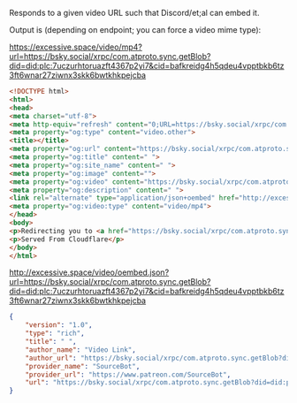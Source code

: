 Responds to a given video URL such that Discord/et;al can embed it.

Output is (depending on endpoint; you can force a video mime type):


https://excessive.space/video/mp4?url=https://bsky.social/xrpc/com.atproto.sync.getBlob?did=did:plc:7uczurhtoruazft4367p2yi7&cid=bafkreidg4h5qdeu4vpptbkb6tz3ft6wnar27ziwnx3skk6bwtkhkpejcba
```html
<!DOCTYPE html>
<html>
<head>
<meta charset="utf-8">
<meta http-equiv="refresh" content="0;URL=https://bsky.social/xrpc/com.atproto.sync.getBlob?did=did:plc:7uczurhtoruazft4367p2yi7&cid=bafkreidg4h5qdeu4vpptbkb6tz3ft6wnar27ziwnx3skk6bwtkhkpejcba">
<meta property="og:type" content="video.other">
<title></title>
<meta property="og:url" content="https://bsky.social/xrpc/com.atproto.sync.getBlob?did=did:plc:7uczurhtoruazft4367p2yi7&cid=bafkreidg4h5qdeu4vpptbkb6tz3ft6wnar27ziwnx3skk6bwtkhkpejcba">
<meta property="og:title" content=" ">
<meta property="og:site_name" content=" ">
<meta property="og:image" content="">
<meta property="og:video" content="https://bsky.social/xrpc/com.atproto.sync.getBlob?did=did:plc:7uczurhtoruazft4367p2yi7&cid=bafkreidg4h5qdeu4vpptbkb6tz3ft6wnar27ziwnx3skk6bwtkhkpejcba">
<meta property="og:description" content=" ">
<link rel="alternate" type="application/json+oembed" href="http://excessive.space/video/oembed.json?url=https://bsky.social/xrpc/com.atproto.sync.getBlob?did=did:plc:7uczurhtoruazft4367p2yi7&cid=bafkreidg4h5qdeu4vpptbkb6tz3ft6wnar27ziwnx3skk6bwtkhkpejcba" title="Damaged">
<meta property="og:video:type" content="video/mp4">
</head>
<body>
<p>Redirecting you to <a href="https://bsky.social/xrpc/com.atproto.sync.getBlob?did=did:plc:7uczurhtoruazft4367p2yi7&cid=bafkreidg4h5qdeu4vpptbkb6tz3ft6wnar27ziwnx3skk6bwtkhkpejcba">https://bsky.social/xrpc/com.atproto.sync.getBlob?did=did:plc:7uczurhtoruazft4367p2yi7&cid=bafkreidg4h5qdeu4vpptbkb6tz3ft6wnar27ziwnx3skk6bwtkhkpejcba</a>. If you are not redirected in a few seconds, please click the link.</p>
<p>Served From Cloudflare</p>
</body>
</html>
```

http://excessive.space/video/oembed.json?url=https://bsky.social/xrpc/com.atproto.sync.getBlob?did=did:plc:7uczurhtoruazft4367p2yi7&cid=bafkreidg4h5qdeu4vpptbkb6tz3ft6wnar27ziwnx3skk6bwtkhkpejcba
```json
{
    "version": "1.0",
    "type": "rich",
    "title": " ",
    "author_name": "Video Link",
    "author_url": "https://bsky.social/xrpc/com.atproto.sync.getBlob?did=did:plc:7uczurhtoruazft4367p2yi7&cid=bafkreidg4h5qdeu4vpptbkb6tz3ft6wnar27ziwnx3skk6bwtkhkpejcba",
    "provider_name": "SourceBot",
    "provider_url": "https://www.patreon.com/SourceBot",
    "url": "https://bsky.social/xrpc/com.atproto.sync.getBlob?did=did:plc:7uczurhtoruazft4367p2yi7&cid=bafkreidg4h5qdeu4vpptbkb6tz3ft6wnar27ziwnx3skk6bwtkhkpejcba"
}
```
